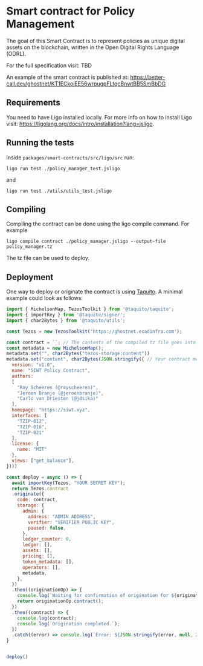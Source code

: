 # Smart contract for Policy Management

The goal of this Smart Contract is to represent policies as unique digital assets on the blockchain, written in the Open Digital Rights Language (ODRL).

For the full specification visit: 
TBD

An example of the smart contract is published at:
https://better-call.dev/ghostnet/KT1ECkoiEE56wrpugpFLtqcBnwtBB5SmBbDG

## Requirements

You need to have Ligo installed locally. For more info on how to install Ligo visit:
https://ligolang.org/docs/intro/installation?lang=jsligo.

## Running the tests

Inside `packages/smart-contracts/src/ligo/src` run:

```
ligo run test ./policy_manager_test.jsligo
```
and
```
ligo run test ./utils/utils_test.jsligo  
```

## Compiling

Compiling the contract can be done using the ligo compile command.
For example
```
ligo compile contract ./policy_manager.jsligo --output-file policy_manager.tz
```

The tz file can be used to deploy. 

## Deployment

One way to deploy or originate the contract is using [Taquito](https://tezostaquito.io/docs/originate/#originate-the-contract-using-taquito).
A minimal example could look as follows:

``` js
import { MichelsonMap, TezosToolkit } from '@taquito/taquito';
import { importKey } from '@taquito/signer';
import { char2Bytes } from '@taquito/utils';

const Tezos = new TezosToolkit('https://ghostnet.ecadinfra.com');

const contract = ``; // The contents of the compiled tz file goes into the contract variable.
const metadata = new MichelsonMap();
metadata.set("", char2Bytes("tezos-storage:content"))
metadata.set("content", char2Bytes(JSON.stringify({ // Your contract metadata
  version: "v1.0",
  name: "SIWT Policy Contract",
  authors:
  [
    "Roy Scheeren (@royscheeren)",
    "Jeroen Branje (@jeroenbranje)",
    "Carlo van Driesten (@jdsika)"
  ],
  homepage: "https://siwt.xyz",
  interfaces: [
    "TZIP-012",
    "TZIP-016",
    "TZIP-021"
  ],
  license: {
    name: "MIT"
  },
  views: ["get_balance"],
})))

const deploy = async () => {
  await importKey(Tezos, "YOUR SECRET KEY");
  return Tezos.contract
  .originate({
    code: contract,
    storage: {
      admin: {
        address: "ADMIN ADDRESS",
        verifier: "VERIFIER PUBLIC KEY",
        paused: false,
      },
      ledger_counter: 0,
      ledger: [],
      assets: [],
      pricing: [],
      token_metadata: [],
      operators: [],
      metadata,
    },
  })
  .then((originationOp) => {
    console.log(`Waiting for confirmation of origination for ${originationOp.contractAddress}...`);
    return originationOp.contract();
  })
  .then((contract) => {
    console.log(contract);
    console.log(`Origination completed.`);
  })
  .catch((error) => console.log(`Error: ${JSON.stringify(error, null, 2)}`));
}


deploy()
```